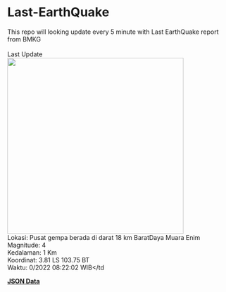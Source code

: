 # Last-EarthQuake
This repo will looking update every 5 minute with Last EarthQuake report from BMKG
<br>
<br>
Last Update
<br>
<img src="https://ews.bmkg.go.id/TEWS/data/20221014082202.mmi.jpg" width="400"/>
<br>
Lokasi: Pusat gempa berada di darat 18 km BaratDaya Muara Enim <br>
Magnitude: 4 <br>
Kedalaman: 1 Km <br>
Koordinat: 3.81 LS 103.75 BT <br>
Waktu: 0/2022 08:22:02 WIB</td <br>

<a href="./data/data.json">**JSON Data**</a>
